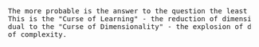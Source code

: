 <pre>
  The more probable is the answer to the question the least information it communicates.
  This is the "Curse of Learning" - the reduction of dimensionality to zero - which is
  dual to the "Curse of Dimensionality" - the explosion of dimensionality with increase
  of complexity.
</pre>

